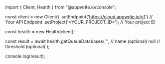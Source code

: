 import { Client, Health } from "@appwrite.io/console";

const client = new Client()
    .setEndpoint('https://cloud.appwrite.io/v1') // Your API Endpoint
    .setProject('<YOUR_PROJECT_ID>'); // Your project ID

const health = new Health(client);

const result = await health.getQueueDatabases(
    '<NAME>', // name (optional)
    null // threshold (optional)
);

console.log(result);

